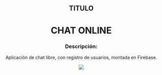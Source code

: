 <div align="center">
<h2>TITULO</h2>
<h1>CHAT ONLINE</h1>
</div>

</hr>



<div align="center">
<h3>Descripción:</h3> 
<p>Aplicación de chat libre, con registro de usuarios, montada en Firebase.</p>

<img src="https://github.com/chungungo/biblioteca/blob/master/src/assets/icon/icono.ico">
  </div>

